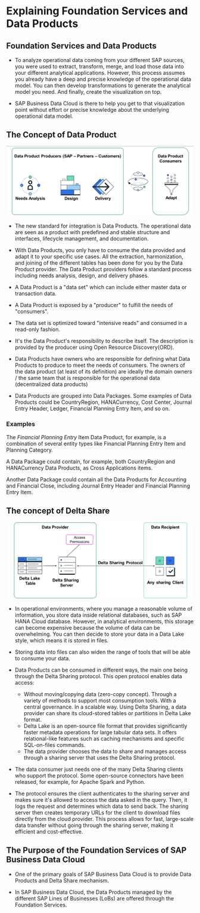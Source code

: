 # Explaining Foundation Services and Data Products

## Foundation Services and Data Products

- To analyze operational data coming from your different SAP sources, you were used to extract, transform, merge, and load those data into your different analytical applications. However, this process assumes you already have a deep and precise knowledge of the operational data model. You can then develop transformations to generate the analytical model you need. And finally, create the visualization on top.

- SAP Business Data Cloud is there to help you get to that visualization point without effort or precise knowledge about the underlying operational data model.

## The Concept of Data Product

![alt text](../img/image5.png)

- The new standard for integration is Data Products. The operational data are seen as a product with predefined and stable structure and interfaces, lifecycle management, and documentation.

- With Data Products, you only have to consume the data provided and adapt it to your specific use cases. All the extraction, harmonization, and joining of the different tables has been done for you by the Data Product provider. The Data Product providers follow a standard process including needs analysis, design, and delivery phases.

- A Data Product is a "data set" which can include either master data or transaction data.

- A Data Product is exposed by a "producer" to fulfill the needs of "consumers".

- The data set is optimized toward "intensive reads" and consumed in a read-only fashion.

- It's the Data Product's responsibility to describe itself. The description is provided by the producer using Open Resource Discovery(ORD).

- Data Products have owners who are responsible for defining what Data Products to produce to meet the needs of consumers. The owners of the data product (at least of its definition) are ideally the domain owners / the same team that is responsible for the operational data (decentralized data products)

- Data Products are grouped into Data Packages.
  Some examples of Data Products could be CountryRegion, HANACurrency, Cost Center, Journal Entry Header, Ledger, Financial Planning Entry Item, and so on.

### Examples

The _Financial Planning Entry_ Item Data Product, for example, is a combination of several entity types like Financial Planning Entry Item and Planning Category.

A Data Package could contain, for example, both CountryRegion and HANACurrency Data Products, as Cross Applications items.

Another Data Package could contain all the Data Products for Accounting and Financial Close, including Journal Entry Header and Financial Planning Entry Item.

## The concept of Delta Share

![alt text](../img/image6.png)

- In operational environments, where you manage a reasonable volume of information, you store data inside relational databases, such as SAP HANA Cloud database. However, in analytical environments, this storage can become expensive because the volume of data can be overwhelming. You can then decide to store your data in a Data Lake style, which means it is stored in files.

- Storing data into files can also widen the range of tools that will be able to consume your data.

- Data Products can be consumed in different ways, the main one being through the Delta Sharing protocol. This open protocol enables data access:

  - Without moving/copying data (zero-copy concept).
    Through a variety of methods to support most consumption tools.
    With a central governance.
    In a scalable way.
    Using Delta Sharing, a data provider can share its cloud-stored tables or partitions in Delta Lake format.
  - Delta Lake is an open-source file format that provides significantly faster metadata operations for large tabular data sets. It offers relational-like features such as caching mechanisms and specific SQL-on-files commands.
  - The data provider chooses the data to share and manages access through a sharing server that uses the Delta Sharing protocol.

- The data consumer just needs one of the many Delta Sharing clients who support the protocol. Some open-source connectors have been released, for example, for Apache Spark and Python.

- The protocol ensures the client authenticates to the sharing server and makes sure it's allowed to access the data asked in the query. Then, it logs the request and determines which data to send back. The sharing server then creates temporary URLs for the client to download files directly from the cloud provider. This process allows for fast, large-scale data transfer without going through the sharing server, making it efficient and cost-effective.

## The Purpose of the Foundation Services of SAP Business Data Cloud

- One of the primary goals of SAP Business Data Cloud is to provide Data Products and Delta Share mechanism.

- In SAP Business Data Cloud, the Data Products managed by the different SAP Lines of Businesses (LoBs) are offered through the Foundation Services.
